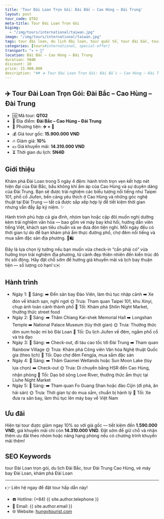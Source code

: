 ```yaml
---
title: 'Tour Đài Loan Trọn Gói: Đài Bắc – Cao Hùng – Đài Trung'
layout: post
tour_code: QT02
meta-title: Tour Đài Loan Trọn Gói
bigimg:
  - "/img/tours/international/taiwan.jpg"
image: "/img/tours/international/taiwan.jpg"
tags: tour đài loan, du lịch đài loan, tour quốc tế, tour đài bắc, tour cao hùng, tour đài trung
categories: [tours#international, special-offer]
transport: "✈️ + 🚌"
location: Đài Bắc – Cao Hùng – Đài Trung
duration: 5N4Đ
discount: 10
price: 15.900.000
description: "## ✈️ Tour Đài Loan Trọn Gói: Đài Bắc – Cao Hùng – Đài Trung"
---
```


## ✈️ Tour Đài Loan Trọn Gói: Đài Bắc – Cao Hùng – Đài Trung 

- 🆔 Mã tour: **QT02**
- 📍 Địa điểm: **Đài Bắc – Cao Hùng – Đài Trung**
- 🚗 Phương tiện: **✈️ + 🚌**
- 💰 Giá tour gốc: **15.900.000 VND**
- 🔥 Giảm giá: **10%**
- 💵 Giá khuyến mãi: **14.310.000 VND**
- ⏳ Thời gian du lịch: **5N4Đ**

## Giới thiệu
Khám phá Đài Loan trong 5 ngày 4 đêm: hành trình trọn vẹn kết hợp nét hiện đại của Đài Bắc, bầu không khí ấm áp của Cao Hùng và sự duyên dáng của Đài Trung. Bạn sẽ được trải nghiệm các biểu tượng nổi tiếng như Taipei 101, phố cổ Jiufen, bến cảng yêu thích ở Cao Hùng và những góc nghệ thuật tại Đài Trung — tất cả được sắp xếp hợp lý để tiết kiệm thời gian nhưng vẫn đầy ắp kỷ niệm. ✨

Hành trình phù hợp cả gia đình, nhóm bạn hoặc cặp đôi muốn nghỉ dưỡng kèm trải nghiệm văn hóa — bao gồm vé máy bay khứ hồi, hướng dẫn viên tiếng Việt, khách sạn tiêu chuẩn và xe đưa đón tiện nghi. Mỗi ngày đều có thời gian tự do để bạn khám phá ẩm thực đường phố, chợ đêm nổi tiếng và mua sắm đặc sản địa phương. 🍜🛍️

Đây là lựa chọn lý tưởng nếu bạn muốn vừa check-in “cần phải có” vừa hưởng trọn trải nghiệm địa phương, từ cảnh đẹp thiên nhiên đến kiến trúc đô thị sôi động. Hãy đặt chỗ sớm để hưởng giá khuyến mãi và lịch bay thuận tiện — số lượng có hạn! 📞✉️

## Hành trình
- Ngày 1:
  🌅 Sáng: ➡️ Đến sân bay Đào Viên, làm thủ tục nhập cảnh ➡️ Xe đón về khách sạn, nghỉ ngơi
  🌞 Trưa: Tham quan Taipei 101, khu Xinyi, chụp ảnh toàn cảnh thành phố
  🌙 Tối: Khám phá Shilin Night Market, thưởng thức street food
- Ngày 2:
  🌅 Sáng: ➡️ Thăm Chiang Kai-shek Memorial Hall ➡️ Longshan Temple ➡️ National Palace Museum (tùy thời gian)
  🌞 Trưa: Thưởng thức dim sum hoặc mì bò Đài Loan
  🌙 Tối: Du lịch Jiufen về đêm, ngắm phố cổ và trà đạo
- Ngày 3:
  🌅 Sáng: ➡️ Check-out, đi tàu cao tốc tới Đài Trung ➡️ Tham quan Rainbow Village
  🌞 Trưa: Khám phá Công viên Văn hóa Nghệ thuật Quốc gia (theo lịch)
  🌙 Tối: Dạo chợ đêm Fengjia, mua sắm đặc sản
- Ngày 4:
  🌅 Sáng: ➡️ Thăm Gaomei Wetlands hoặc Sun Moon Lake (tùy lựa chọn) ➡️ Check-out
  🌞 Trưa: Di chuyển bằng HSR đến Cao Hùng, nhận phòng
  🌙 Tối: Dạo bờ sông Love River, thưởng thức ẩm thực tại Liuhe Night Market
- Ngày 5:
  🌅 Sáng: ➡️ Tham quan Fo Guang Shan hoặc đảo Cijin (đi phà, ăn hải sản)
  🌞 Trưa: Thời gian tự do mua sắm, chuẩn bị hành lý
  🌙 Tối: Xe đưa ra sân bay, làm thủ tục lên máy bay về Việt Nam

## Ưu đãi
Hiện tại tour được giảm ngay 10% so với giá gốc — tiết kiệm đến **1.590.000 VND**, giá khuyến mãi chỉ còn **14.310.000 VND**. Đặt sớm để giữ chỗ và nhận thêm ưu đãi theo nhóm hoặc nâng hạng phòng nếu có chương trình khuyến mãi thêm!

## SEO Keywords
tour Đài Loan trọn gói, du lịch Đài Bắc, tour Đài Trung Cao Hùng, vé máy bay Đài Loan, khám phá Đài Loan

---

👉 Liên hệ ngay để đặt tour hấp dẫn này!

- ☎️ Hotline: (+84) {{ site.author.telephone }}
- 📧 Email: {{ site.author.email }}
- 🌐 Website: [hungvitourist.com](https://hungvitourist.com)

